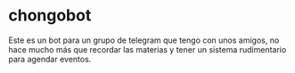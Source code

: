 # chongobot

Este es un bot para un grupo de telegram que tengo con unos amigos,
no hace mucho más que recordar las materias y tener un sistema rudimentario
para agendar eventos.
